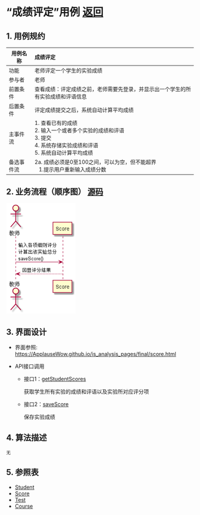 # “成绩评定”用例 [返回](../README.md)
## 1. 用例规约

|用例名称|成绩评定|
|-------|:-------------|
|功能|老师评定一个学生的实验成绩|
|参与者|老师|
|前置条件|查看成绩：评定成绩之前，老师需要先登录，并显示出一个学生的所有实验成绩和评语信息|
|后置条件| 评定成绩提交之后，系统自动计算平均成绩|
|主事件流| 1. 查看已有的成绩 <br/> 2. 输入一个或者多个实验的成绩和评语  <br/> 3. 提交  <br/> 4. 系统存储实验成绩和评语<br/> 5. 系统自动计算平均成绩|
|备选事件流|2a. 成绩必须是0至100之间，可以为空，但不能超界 <br/>&nbsp;&nbsp; 1.提示用户重新输入成绩分数|


## 2. 业务流程（顺序图） [源码](../src/seq_giveScore.puml)
![sequence1](../seq_giveScore.png) 

    
## 3. 界面设计
- 界面参照: https://ApplauseWow.github.io/is_analysis_pages/final/score.html

- API接口调用

    - 接口1：[getStudentScores](../interface/getStudentScores.md)
        
        获取学生所有实验的成绩和评语以及实验所对应评分项
        
    - 接口2：[saveScore](../interface/saveScore.md)
        
        保存实验成绩
         
    
## 4. 算法描述
    无
    
## 5. 参照表

- [Student](../DataTables.md/#STUDENTS)
- [Score](../DataTables.md/#GRADES)
- [Test](../DataTables.md/#TESTS)
- [Course](../DataTables.md/#COURSES)